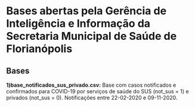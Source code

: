 # Bases abertas pela Gerência de Inteligência e Informação da Secretaria Municipal de Saúde de Florianópolis

## Bases
**1)base_notificados_sus_privado.csv:** Base com casos notificados e confirmados para COVID-19 por serviços de saúde do SUS (not_sus = 1) e privados (not_sus = 0). Notificações entre 22-02-2020 e 09-11-2020. 
